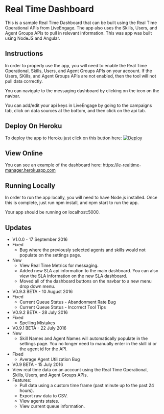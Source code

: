 # Real Time Dashboard

This is a sample Real Time Dashboard that can be built using the Real Time Operational APIs from LiveEngage. The app also uses the Skills, Users, and Agent Groups APIs to pull in relevant information. This was app was built using NodeJS and Angular.

## Instructions

In order to properly use the app, you will need to enable the Real Time Operational, Skills, Users, and Agent Groups APIs on your account. If the Users, SKills, and Agent Groups APIs are not enabled, then the tool will not pull data correctly.

You can navigate to the messaging dashboard by clicking on the icon on the navbar.

You can add/edit your api keys in LiveEngage by going to the campaigns tab, click on data sources at the bottom, and then click on the api tab.

## Deploy On Heroku

To deploy the app to Heroku just click on this button here: [![Deploy](https://www.herokucdn.com/deploy/button.svg)](https://heroku.com/deploy)

## View Online

You can see an example of the dashboard here: https://le-realtime-manager.herokuapp.com

## Running Locally

In order to run the app locally, you will need to have Node.js installed. Once this is complete, just run npm install, and npm start to run the app.

Your app should be running on localhost:5000.

## Updates

* V1.0.0 - 17 September 2016
 * Fixed
   * Bug where the previously selected agents and skills would not populate on the settings page.
 * New
   * View Real Time Metrics for messaging.
    * Added new SLA api information to the main dashboard. You can also view the SLA information on the new SLA dashboard.
   * Moved all of the dashboard buttons on the navbar to a new menu drop down menu.
* V0.9.3 BETA - 10 August 2016
 * Fixed
   * Current Queue Status - Abandonment Rate Bug
   * Current Queue Status - Incorrect Tool Tips
* V0.9.2 BETA - 28 July 2016
 * Fixed
   * Spelling Mistakes
* V0.9.1 BETA - 22 July 2016
 * New
   * Skill Names and Agent Names will automatically populate in the settings page. You no longer need to manually enter in the skill id or the agent id for the API.
 * Fixed
   * Average Agent Utilization Bug
* V0.9 BETA - 15 July 2016
 * View real time data on an account using the Real Time Operational, Skills, Users, and Agent Groups APIs.
 * Features:
   * Pull data using a custom time frame (past minute up to the past 24 hours).
    * Export raw data to CSV.
    * View agents states.
    * View current queue information.
